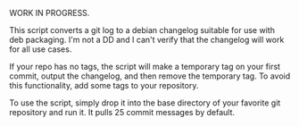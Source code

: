 WORK IN PROGRESS.

This script converts a git log to a debian changelog suitable for use with deb packaging.  I'm not a DD and I can't verify that the changelog will work for all use cases.

If your repo has no tags, the script will make a temporary tag on your first
commit, output the changelog, and then remove the temporary tag.  To avoid this functionality, add some tags to your repository.

To use the script, simply drop it into the base directory of your favorite git repository and run it.  It pulls 25 commit messages by default.